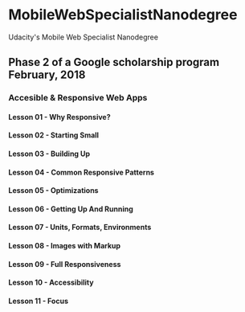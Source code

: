 # MobileWebSpecialistNanodegree
Udacity's Mobile Web Specialist Nanodegree 

## Phase 2 of a Google scholarship program February, 2018

### Accesible & Responsive Web Apps
#### Lesson 01 - Why Responsive?
#### Lesson 02 - Starting Small
#### Lesson 03 - Building Up
#### Lesson 04 - Common Responsive Patterns
#### Lesson 05 - Optimizations
#### Lesson 06 - Getting Up And Running
#### Lesson 07 - Units, Formats, Environments
#### Lesson 08 - Images with Markup
#### Lesson 09 - Full Responsiveness
#### Lesson 10 - Accessibility
#### Lesson 11 - Focus